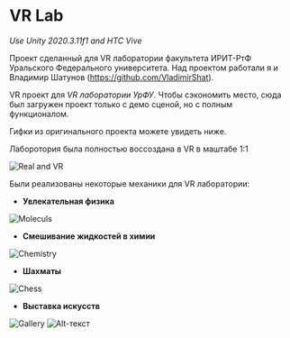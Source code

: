 # VR Lab

*Use Unity 2020.3.11f1 and HTC Vive*

Проект сделанный для VR лаборатории факультета ИРИТ-РтФ Уральского Федерального университета.
Над проектом работали я и Владимир Шатунов (https://github.com/VladimirShat).

VR проект для *VR лаборатории УрФУ*. Чтобы сэкономить место, сюда был загружен проект только с демо сценой, но с полным функционалом.

Гифки из оригинального проекта можете увидеть ниже.

Лаборотория была полностью воссоздана в VR в маштабе 1:1

![Real and VR](https://github.com/NikitaMochalov/Media-for-Readme/blob/main/Gifs/real-and-vr-min.gif "Real and VR")

Были реализованы некоторые механики для VR лаборатории:
- **Увлекательная физика**

![Moleculs](https://github.com/NikitaMochalov/Media-for-Readme/blob/main/Gifs/moleculs-min.gif "Moleculs")

- **Смешивание жидкостей в химии**

![Сhemistry](https://github.com/NikitaMochalov/Media-for-Readme/blob/main/Gifs/chemistry-min.gif "Сhemistry")

- **Шахматы**

![Chess](https://github.com/NikitaMochalov/Media-for-Readme/blob/main/Gifs/chess-min.gif "Chess")

- **Выставка искусств**

![Gallery](https://github.com/NikitaMochalov/Media-for-Readme/blob/main/Gifs/gallery-min.gif "Gallery")
![Alt-текст](https://github.com/NikitaMochalov/Media-for-Readme/blob/main/Gifs/chemistry-min.gif "Орк")
